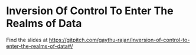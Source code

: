 # Inversion Of Control To Enter The Realms of Data
Find the slides at
https://gitpitch.com/gaythu-rajan/inversion-of-control-to-enter-the-realms-of-data#/

